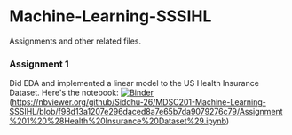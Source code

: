 # Machine-Learning-SSSIHL
Assignments and other related files.


### Assignment 1
Did EDA and implemented a linear model to the US Health Insurance Dataset. Here's the notebook: [![Binder](https://mybinder.org/badge_logo.svg)](https://hub.gke2.mybinder.org/user/siddhu-26-mdsc2-learning-sssihl-8s51gwps/doc/tree/Assignment%201%20(Health%20Insurance%20Dataset).ipynb)
(https://nbviewer.org/github/Siddhu-26/MDSC201-Machine-Learning-SSSIHL/blob/f98d13a1207e296daced8a7e65b7da9079276c79/Assignment%201%20%28Health%20Insurance%20Dataset%29.ipynb)
